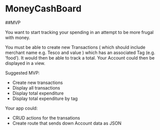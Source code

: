 # MoneyCashBoard

##MVP

You want to start tracking your spending in an attempt to be more frugal with money.

You must be able to create new Transactions ( which should include merchant name e.g. Tesco and value ) which has an associated Tag (e.g. ‘food’). It would then be able to track a total. Your Account could then be displayed in a view.

Suggested MVP:

- Create new transactions
- Display all transactions
- Display total expenditure
- Display total expenditure by tag

Your app could:

- CRUD actions for the transations
- Create route that sends down Account data as JSON
